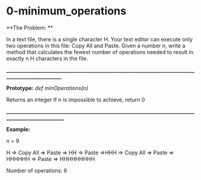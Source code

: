 # 0-minimum_operations

**The Problem: **

In a text file, there is a single character H. Your text editor can execute only two 
operations in this file: Copy All and Paste. Given a number n, write a method that calculates 
the fewest number of operations needed to result in exactly n H characters in the file.

**_________________________________________________________________________________________________**

**Prototype:**         _def minOperations(n)_

Returns an integer
If n is impossible to achieve, return 0

**__________________________________________________________________________________________________**

**Example:**

n = 9

H => Copy All => Paste => HH => Paste =>HHH => Copy All => Paste => HHHHHH => Paste => HHHHHHHHH

Number of operations: 6

